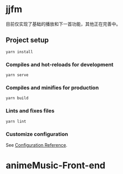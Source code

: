 # jjfm

目前仅实现了基础的播放和下一首功能，其他正在完善中。

## Project setup
```
yarn install
```

### Compiles and hot-reloads for development
```
yarn serve
```

### Compiles and minifies for production
```
yarn build
```

### Lints and fixes files
```
yarn lint
```

### Customize configuration
See [Configuration Reference](https://cli.vuejs.org/config/).
# animeMusic-Front-end